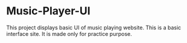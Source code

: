 # Music-Player-UI
This project displays basic UI of music playing website. This is a basic interface site. It is made only for practice purpose.
